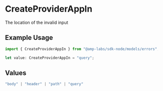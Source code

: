 # CreateProviderAppIn

The location of the invalid input

## Example Usage

```typescript
import { CreateProviderAppIn } from "@amp-labs/sdk-node/models/errors";

let value: CreateProviderAppIn = "query";
```

## Values

```typescript
"body" | "header" | "path" | "query"
```